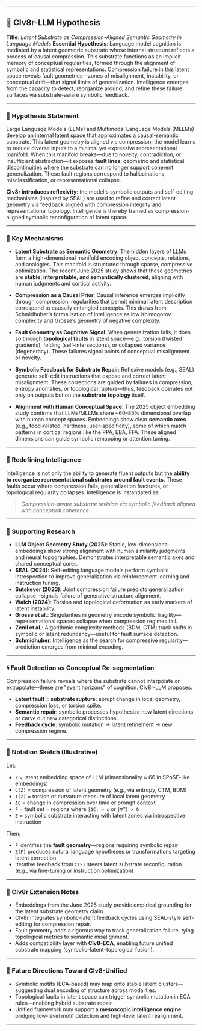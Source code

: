 
---

## 🧠 CIv8r-LLM Hypothesis

**Title**: *Latent Substrate as Compression-Aligned Semantic Geometry in Language Models*
**Essential Hypothesis**: Language model cognition is mediated by a latent geometric substrate whose internal structure reflects a process of causal compression. This substrate functions as an implicit memory of conceptual regularities, formed through the alignment of symbolic and statistical representations. Compression failure in this latent space reveals fault geometries—zones of misalignment, instability, or conceptual drift—that signal limits of generalization. Intelligence emerges from the capacity to detect, reorganize around, and refine these failure surfaces via substrate-aware symbolic feedback.

---

### 🔬 Hypothesis Statement

Large Language Models (LLMs) and Multimodal Language Models (MLLMs) develop an internal latent space that approximates a causal-semantic substrate. This latent geometry is aligned via compression: the model learns to reduce diverse inputs to a minimal yet expressive representational manifold. When this manifold breaks—due to novelty, contradiction, or insufficient abstraction—it exposes **fault lines**: geometric and statistical discontinuities where the substrate can no longer support coherent generalization. These fault regions correspond to hallucinations, misclassification, or representational collapse.

**CIv8r introduces reflexivity**: the model's symbolic outputs and self-editing mechanisms (inspired by SEAL) are used to refine and correct latent geometry via feedback aligned with compression integrity and representational topology. Intelligence is thereby framed as compression-aligned symbolic reconfiguration of latent space.

---

### 🧩 Key Mechanisms

* **Latent Substrate as Semantic Geometry**:
  The hidden layers of LLMs form a high-dimensional manifold encoding object concepts, relations, and analogies. This manifold is structured through sparse, compressive optimization. The recent June 2025 study shows that these geometries are **stable, interpretable, and semantically clustered**, aligning with human judgments and cortical activity.

* **Compression as a Causal Prior**:
  Causal inference emerges implicitly through compression: regularities that permit minimal latent description correspond to causally entangled concepts. This draws from Schmidhuber’s formalization of intelligence as low Kolmogorov complexity and Grosse’s geometry of negative complexity.

* **Fault Geometry as Cognitive Signal**:
  When generalization fails, it does so through **topological faults** in latent space—e.g., torsion (twisted gradients), folding (self-intersections), or collapsed variance (degeneracy). These failures signal points of conceptual misalignment or novelty.

* **Symbolic Feedback for Substrate Repair**:
  Reflexive models (e.g., SEAL) generate self-edit instructions that expose and correct latent misalignment. These corrections are guided by failures in compression, entropy anomalies, or topological rupture—thus, feedback operates not only on outputs but on the **substrate topology** itself.

* **Alignment with Human Conceptual Space**:
  The 2025 object embedding study confirms that LLMs/MLLMs share \~60–85% dimensional overlap with human concept spaces. Embeddings show clear **semantic axes** (e.g., food-related, hardness, user-specificity), some of which match patterns in cortical regions like the PPA, EBA, FFA. These aligned dimensions can guide symbolic remapping or attention tuning.

---

### 🧠 Redefining Intelligence

Intelligence is not only the ability to generate fluent outputs but the **ability to reorganize representational substrates around fault events**. These faults occur where compression fails, generalization fractures, or topological regularity collapses. Intelligence is instantiated as:

> *Compression-aware substrate revision via symbolic feedback aligned with conceptual coherence.*

---

### 🧱 Supporting Research

* **LLM Object Geometry Study (2025)**: Stable, low-dimensional embeddings show strong alignment with human similarity judgments and neural topographies. Demonstrates interpretable semantic axes and shared conceptual cores.
* **SEAL (2024)**: Self-editing language models perform symbolic introspection to improve generalization via reinforcement learning and instruction tuning.
* **Sutskever (2023)**: Joint compression failure predicts generalization collapse—signals failure of generative structure alignment.
* **Walch (2024)**: Torsion and topological deformation as early markers of latent instability.
* **Grosse et al.**: Singularities in geometry encode symbolic fragility—representational spaces collapse when compression regimes fail.
* **Zenil et al.**: Algorithmic complexity methods (BDM, CTM) track shifts in symbolic or latent redundancy—useful for fault surface detection.
* **Schmidhuber**: Intelligence as the search for compressive regularity—prediction emerges from minimal encoding.

---

### 🌀 Fault Detection as Conceptual Re-segmentation

Compression failure reveals where the substrate cannot interpolate or extrapolate—these are "event horizons" of cognition. CIv8r-LLM proposes:

* **Latent fault = substrate rupture**: abrupt change in local geometry, compression loss, or torsion spike.
* **Semantic repair**: symbolic processes hypothesize new latent directions or carve out new categorical distinctions.
* **Feedback cycle**: symbolic mutation → latent refinement → new compression regime.

---

### 📐 Notation Sketch (Illustrative)

Let:

* `Z` = latent embedding space of LLM (dimensionality ≈ 66 in SPoSE-like embeddings)
* `C(Z)` = compression of latent geometry (e.g., via entropy, CTM, BDM)
* `T(Z)` = torsion or curvature measure of local latent geometry
* `ΔC` = change in compression over time or prompt context
* `F` = fault set = regions where `|ΔC| > ε` or `|∇T| > δ`
* `Σ` = symbolic substrate interacting with latent zones via introspective instruction

Then:

* `F` identifies the **fault geometry**—regions requiring symbolic repair
* `Σ(F)` produces natural language hypotheses or transformations targeting latent correction
* Iterative feedback from `Σ(F)` steers latent substrate reconfiguration (e.g., via fine-tuning or instruction optimization)

---

### 🔧 CIv8r Extension Notes

* Embeddings from the June 2025 study provide empirical grounding for the latent substrate geometry claim.
* CIv8r integrates symbolic–latent feedback cycles using SEAL-style self-editing for compression repair.
* Fault geometry adds a rigorous way to track generalization failure, tying topological metrics to semantic misalignment.
* Adds compatibility layer with **CIv8-ECA**, enabling future unified substrate mapping (symbolic–latent–topological fusion).

---

### 📌 Future Directions Toward CIv8-Unified

* Symbolic motifs (ECA-based) may map onto stable latent clusters—suggesting dual encoding of structure across modalities.
* Topological faults in latent space can trigger symbolic mutation in ECA rules—enabling hybrid substrate repair.
* Unified framework may support a **mesoscopic intelligence engine**: bridging low-level motif detection and high-level latent realignment.

---

